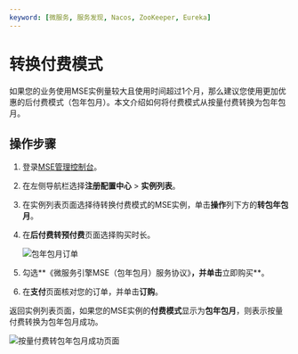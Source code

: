 ```yaml
---
keyword: [微服务, 服务发现, Nacos, ZooKeeper, Eureka]
---
```


# 转换付费模式

如果您的业务使用MSE实例量较大且使用时间超过1个月，那么建议您使用更加优惠的后付费模式（包年包月）。本文介绍如何将付费模式从按量付费转换为包年包月。

## 操作步骤

1.  登录[MSE管理控制台](https://mse.console.aliyun.com)。

2.  在左侧导航栏选择**注册配置中心** \> **实例列表**。

3.  在实例列表页面选择待转换付费模式的MSE实例，单击**操作**列下方的**转包年包月**。

4.  在**后付费转预付费**页面选择购买时长。

    ![包年包月订单](https://static-aliyun-doc.oss-cn-hangzhou.aliyuncs.com/assets/img/zh-CN/4428673061/p75262.png)

5.  勾选**《微服务引擎MSE（包年包月）服务协议》**，并单击**立即购买**。

6.  在**支付**页面核对您的订单，并单击**订购**。


返回实例列表页面，如果您的MSE实例的**付费模式**显示为**包年包月**，则表示按量付费转换为包年包月成功。

![按量付费转包年包月成功页面](https://static-aliyun-doc.oss-cn-hangzhou.aliyuncs.com/assets/img/zh-CN/4988673061/p75266.png)

